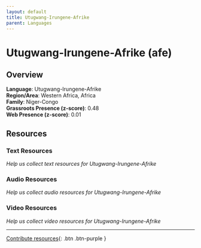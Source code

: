 ```yaml
---
layout: default
title: Utugwang-Irungene-Afrike
parent: Languages
---
```


# Utugwang-Irungene-Afrike (afe)

## Overview

**Language**: Utugwang-Irungene-Afrike  
**Region/Area**: Western Africa, Africa  
**Family**: Niger-Congo  
**Grassroots Presence (z-score)**: 0.48  
**Web Presence (z-score)**: 0.01  

## Resources

### Text Resources
*Help us collect text resources for Utugwang-Irungene-Afrike*

### Audio Resources
*Help us collect audio resources for Utugwang-Irungene-Afrike*

### Video Resources
*Help us collect video resources for Utugwang-Irungene-Afrike*

---

[Contribute resources](https://forms.office.com/e/1SfLJx3u1r){: .btn .btn-purple }

